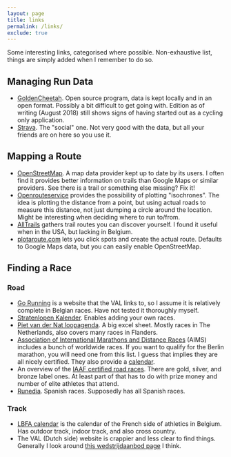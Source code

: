 ```yaml
---
layout: page
title: links
permalink: /links/
exclude: true
---
```


Some interesting links, categorised where possible. Non-exhaustive list, things
are simply added when I remember to do so.

## Managing Run Data

* [GoldenCheetah](http://www.goldencheetah.org/). Open source program, data is
  kept locally and in an open format. Possibly a bit difficult to get going
  with. Edition as of writing (August 2018) still shows signs of having started
  out as a cycling only application.
* [Strava](https://www.strava.com/dashboard). The "social" one. Not very good
  with the data, but all your friends are on here so you use it.

## Mapping a Route

* [OpenStreetMap](https://www.openstreetmap.org/). A map data provider kept up
  to date by its users. I often find it provides better information on trails
  than Google Maps or similar providers. See there is a trail or something else
  missing? Fix it!
* [Openrouteservice](https://maps.openrouteservice.org/reach) provides the
  possibility of plotting "isochrones". The idea is plotting the distance from
  a point, but using actual roads to measure this distance, not just dumping a
  circle around the location. Might be interesting when deciding where to run
  to/from.
* [AllTrails](https://www.alltrails.com/) gathers trail routes you can discover
  yourself. I found it useful when in the USA, but lacking in Belgium.
* [plotaroute.com](https://www.plotaroute.com/myhome) lets you click spots and
  create the actual route. Defaults to Google Maps data, but you can easily
  enable OpenStreetMap.

## Finding a Race

### Road

* [Go Running](http://gorunning.be/index_nl.php) is a website that the VAL
  links to, so I assume it is relatively complete in Belgian races. Have not
  tested it thoroughly myself.
* [Stratenlopen Kalender](http://stratenlopen.be/calendar.php). Enables adding
  your own races.
* [Piet van der Nat loopagenda](https://www.phein.nl/loopagenda/). A big excel
  sheet. Mostly races in The Netherlands, also covers many races in Flanders.
* [Association of International Marathons and Distance
  Races](http://aims-worldrunning.org/directory.html) (AIMS) includes a bunch
  of worldwide races. If you want to qualify for the Berlin marathon, you will
  need one from this list. I guess that implies they are all nicely certified.
  They also provide a [calendar](http://aims-worldrunning.org/calendar.html).
* An overview of the [IAAF certified road
  races](https://www.iaaf.org/competitions/iaaf-label-road-races/calendar/2019).
  There are gold, silver, and bronze label ones. At least part of that has to
  do with prize money and number of elite athletes that attend.
* [Runedia](https://runedia.mundodeportivo.com/). Spanish races. Supposedly has
  all Spanish races.

### Track

* [LBFA calendar](https://calendrier.lbfa.be/) is the calendar of the French
  side of athletics in Belgium. Has outdoor track, indoor track, and also cross
  country.
* The VAL (Dutch side) website is crappier and less clear to find things.
  Generally I look around [this wedstrijdaanbod
  page](http://www.atletiek.be/competitie/atleten#wedstrijdaanbod) I think.
